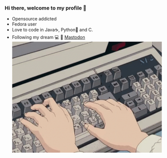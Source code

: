 ### Hi there, welcome to my profile 👋

- Opensource addicted
- Fedora user 
- Love to code in Java☕, Python🐍 and C.
- Following my dream 💻 🌈
 <a rel="me" href="https://mastodon.uno/@jacopoesposito">Mastodon</a>
![](https://github.com/jacopoesposito/jacopoesposito/blob/main/gif.gif)



<!--
**jacopoesposito/jacopoesposito** is a ✨ _special_ ✨ repository because its `README.md` (this file) appears on your GitHub profile.

Here are some ideas to get you started:

- 🔭 I’m currently working on ...
- 🌱 I’m currently learning ...
- 👯 I’m looking to collaborate on ...
- 🤔 I’m looking for help with ...
- 💬 Ask me about ...
- 📫 How to reach me: ...
- 😄 Pronouns: ...
- ⚡ Fun fact: ...
-->
